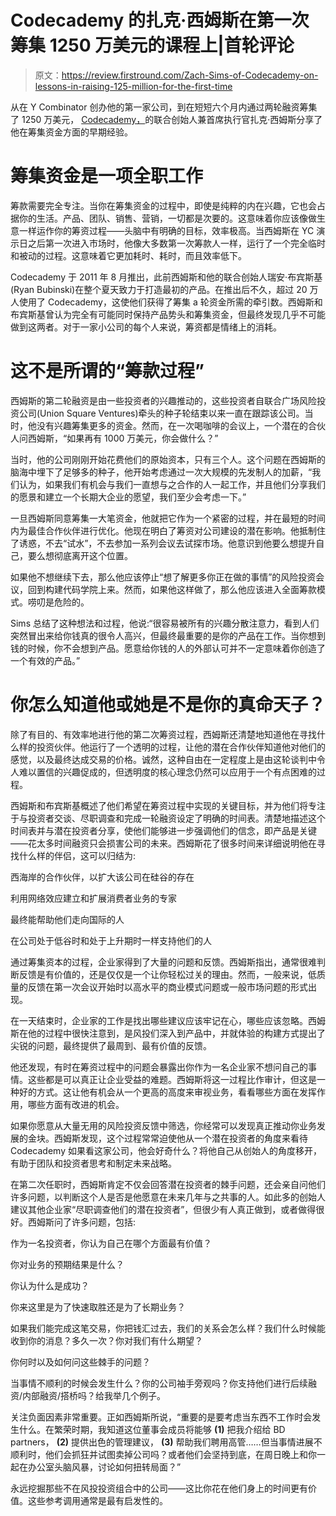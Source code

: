 # Codecademy 的扎克·西姆斯在第一次筹集 1250 万美元的课程上|首轮评论

> 原文：<https://review.firstround.com/Zach-Sims-of-Codecademy-on-lessons-in-raising-125-million-for-the-first-time>

从在 Y Combinator 创办他的第一家公司，到在短短六个月内通过两轮融资筹集了 1250 万美元， [Codecademy，](http://www.codecademy.com/ "null")的联合创始人兼首席执行官扎克·西姆斯分享了他在筹集资金方面的早期经验。

# 筹集资金是一项全职工作

筹款需要完全专注。当你在筹集资金的过程中，即使是纯粹的内在兴趣，它也会占据你的生活。产品、团队、销售、营销，一切都是次要的。这意味着你应该像做生意一样运作你的筹资过程——头脑中有明确的目标，效率极高。当西姆斯在 YC 演示日之后第一次进入市场时，他像大多数第一次筹款人一样，运行了一个完全临时和被动的过程。这意味着它更加耗时、耗时，而且效率低下。

Codecademy 于 2011 年 8 月推出，此前西姆斯和他的联合创始人瑞安·布宾斯基(Ryan Bubinski)在整个夏天致力于打造最初的产品。在推出后不久，超过 20 万人使用了 Codecademy，这使他们获得了筹集 a 轮资金所需的牵引数。西姆斯和布宾斯基曾认为完全有可能同时保持产品势头和筹集资金，但最终发现几乎不可能做到这两者。对于一家小公司的每个人来说，筹资都是情绪上的消耗。

# 这不是所谓的“筹款过程”

西姆斯的第二轮融资是由一些投资者的兴趣推动的，这些投资者自联合广场风险投资公司(Union Square Ventures)牵头的种子轮结束以来一直在跟踪该公司。当时，他没有兴趣筹集更多的资金。然而，在一次喝咖啡的会议上，一个潜在的合伙人问西姆斯，“如果再有 1000 万美元，你会做什么？”

当时，他的公司刚刚开始花费他们的原始资本，只有三个人。这个问题在西姆斯的脑海中埋下了足够多的种子，他开始考虑通过一次大规模的先发制人的加薪，“我们认为，如果我们有机会与我们一直想与之合作的人一起工作，并且他们分享我们的愿景和建立一个长期大企业的愿望，我们至少会考虑一下。”

一旦西姆斯同意筹集一大笔资金，他就把它作为一个紧密的过程，并在最短的时间内为最佳合作伙伴进行优化。他现在明白了筹资对公司建设的潜在影响。他抵制住了诱惑，不去“试水”，不去参加一系列会议去试探市场。他意识到他要么想提升自己，要么想彻底离开这个位置。

如果他不想继续下去，那么他应该停止“想了解更多你正在做的事情”的风险投资会议，回到构建代码学院上来。然而，如果他这样做了，那么他应该进入全面筹款模式。唠叨是危险的。

Sims 总结了这种想法和过程，他说:“很容易被所有的兴趣分散注意力，看到人们突然冒出来给你钱真的很令人高兴，但最终最重要的是你的产品在工作。当你想到钱的时候，你不会想到产品。愿意给你钱的人的外部认可并不一定意味着你创造了一个有效的产品。”

# 你怎么知道他或她是不是你的真命天子？

除了有目的、有效率地进行他的第二次筹资过程，西姆斯还清楚地知道他在寻找什么样的投资伙伴。他运行了一个透明的过程，让他的潜在合作伙伴知道他对他们的感觉，以及最终达成交易的价格。诚然，这种自由在一定程度上是由这轮谈判中令人难以置信的兴趣促成的，但透明度的核心理念仍然可以应用于一个有点困难的过程。

西姆斯和布宾斯基概述了他们希望在筹资过程中实现的关键目标，并为他们将专注于与投资者交谈、尽职调查和完成一轮融资设定了明确的时间表。清楚地描述这个时间表并与潜在投资者分享，使他们能够进一步强调他们的信念，即产品是关键——花太多时间融资只会损害公司的未来。西姆斯花了很多时间来详细说明他在寻找什么样的伴侣，这可以归结为:

西海岸的合作伙伴，以扩大该公司在硅谷的存在

利用网络效应建立和扩展消费者业务的专家

最终能帮助他们走向国际的人

在公司处于低谷时和处于上升期时一样支持他们的人

通过筹集资本的过程，企业家得到了大量的问题和反馈。西姆斯指出，通常很难判断反馈是有价值的，还是仅仅是一个让你轻松过关的理由。然而，一般来说，低质量的反馈在第一次会议开始时以高水平的商业模式问题或一般市场问题的形式出现。

在一天结束时，企业家的工作是找出哪些建议应该牢记在心，哪些应该忽略。西姆斯在他的过程中很快注意到，是风投们深入到产品中，并就体验的构建方式提出了尖锐的问题，最终提供了最周到、最有价值的反馈。

他还发现，有时在筹资过程中的问题会暴露出你作为一名企业家不想问自己的事情。这些都是可以真正让企业受益的难题。西姆斯将这一过程比作审计，但这是一种好的方式。这让他有机会从一个更高的高度来审视业务，看看哪些方面在发挥作用，哪些方面有改进的机会。

如果你愿意从大量无用的风险投资反馈中筛选，你经常可以发现真正推动你业务发展的金块。西姆斯发现，这个过程常常迫使他从一个潜在投资者的角度来看待 Codecademy 如果看这家公司，他会好奇什么？将他自己从创始人的角度移开，有助于团队和投资者思考和制定未来战略。

在第二次任职时，西姆斯肯定不仅会回答潜在投资者的棘手问题，还会亲自问他们许多问题，以判断这个人是否是他愿意在未来几年与之共事的人。如此多的创始人建议其他企业家“尽职调查他们的潜在投资者”，但很少有人真正做到，或者做得很好。西姆斯问了许多问题，包括:

作为一名投资者，你认为自己在哪个方面最有价值？

你对业务的预期结果是什么？

你认为什么是成功？

你来这里是为了快速取胜还是为了长期业务？

如果我们能完成这笔交易，你把钱汇过去，我们的关系会怎么样？我们什么时候能收到你的消息？多久一次？你对我们有什么期望？

你何时以及如何问这些棘手的问题？

当事情不顺利的时候会发生什么？你的公司袖手旁观吗？你支持他们进行后续融资/内部融资/搭桥吗？给我举几个例子。

关注负面因素非常重要。正如西姆斯所说，“重要的是要考虑当东西不工作时会发生什么。在繁荣时期，我知道这位董事会成员将能够 **(1)** 把我介绍给 BD partners， **(2)** 提供出色的管理建议， **(3)** 帮助我们聘用高管……但当事情进展不顺利时，他们会抓狂并试图卖掉公司吗？或者他们会坚持到底，在周日晚上和你一起在办公室头脑风暴，讨论如何扭转局面？”

永远挖掘那些不在风投投资组合中的公司——这比你花在他们身上的时间更有价值。这些参考调用通常是最有启发性的。